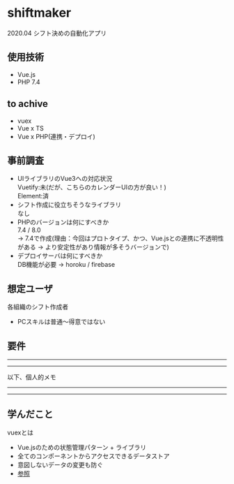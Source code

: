 # shiftmaker
2020.04 シフト決めの自動化アプリ

## 使用技術
- Vue.js
- PHP 7.4

## to achive
- vuex
- Vue x TS
- Vue x PHP(連携・デプロイ)

## 事前調査
- UIライブラリのVue3への対応状況  
Vuetify:未(だが、こちらのカレンダーUIの方が良い！)  
Element:済  
- シフト作成に役立ちそうなライブラリ  
なし 
- PHPのバージョンは何にすべきか  
7.4 / 8.0  
-> 7.4で作成(理由：今回はプロトタイプ、かつ、Vue.jsとの連携に不透明性がある -> より安定性があり情報が多そうバージョンで)
- デプロイサーバは何にすべきか  
DB機能が必要 -> horoku / firebase

## 想定ユーザ
各組織のシフト作成者
- PCスキルは普通〜得意ではない

## 要件

---
---
以下、個人的メモ

---
---

## 学んだこと

vuexとは
- Vue.jsのための状態管理パターン + ライブラリ
- 全てのコンポーネントからアクセスできるデータストア
- 意図しないデータの変更も防ぐ
- [参照](https://blog.codecamp.jp/vuejp-vuex-commentary)
